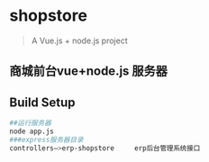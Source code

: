 # shopstore

> A Vue.js + node.js project
## 商城前台vue+node.js 服务器

## Build Setup

``` bash
##运行服务器
node app.js
###express服务器目录
controllers—>erp-shopstore     erp后台管理系统接口
